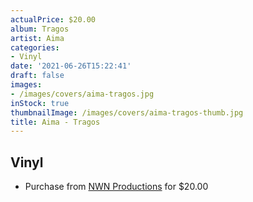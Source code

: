 ```yaml
---
actualPrice: $20.00
album: Tragos
artist: Aima
categories:
- Vinyl
date: '2021-06-26T15:22:41'
draft: false
images:
- /images/covers/aima-tragos.jpg
inStock: true
thumbnailImage: /images/covers/aima-tragos-thumb.jpg
title: Aima - Tragos
---
```


## Vinyl
* Purchase from [NWN Productions](http://shop.nwnprod.com/index.php?route=product/product&path=75&product_id=10796&sort=pd.name&order=ASC) for $20.00
